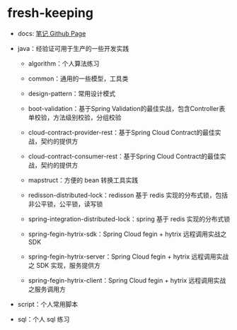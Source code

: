# fresh-keeping

- docs: [笔记 Github Page](https://freshchen.github.io/fresh-keeping/)

- java：经验证可用于生产的一些开发实践

    - algorithm：个人算法练习

    - common：通用的一些模型，工具类

    - design-pattern：常用设计模式

    - boot-validation：基于Spring Validation的最佳实战，包含Controller表单校验，方法级别校验，分组校验

    - cloud-contract-provider-rest：基于Spring Cloud Contract的最佳实战，契约的提供方

    - cloud-contract-consumer-rest：基于Spring Cloud Contract的最佳实战，契约的提供方

    - mapstruct：方便的 bean 转换工具实践

    - redisson-distributed-lock：redisson 基于 redis 实现的分布式锁，包括非公平锁，公平锁，读写锁

    - spring-integration-distributed-lock：spring 基于 redis 实现的分布式锁

    - spring-fegin-hytrix-sdk：Spring Cloud fegin + hytrix 远程调用实战之 SDK

    - spring-fegin-hytrix-server：Spring Cloud fegin + hytrix 远程调用实战之 SDK 实现，服务提供方

    - spring-fegin-hytrix-client：Spring Cloud fegin + hytrix 远程调用实战之服务调用方

- script：个人常用脚本

- sql：个人 sql 练习
